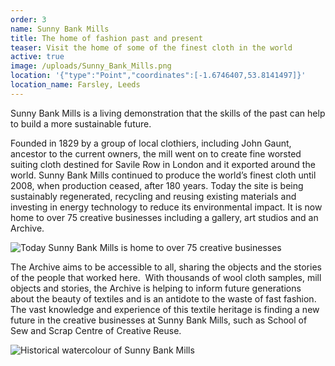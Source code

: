 ```yaml
---
order: 3
name: Sunny Bank Mills
title: The home of fashion past and present
teaser: Visit the home of some of the finest cloth in the world
active: true
image: /uploads/Sunny_Bank_Mills.png
location: '{"type":"Point","coordinates":[-1.6746407,53.8141497]}'
location_name: Farsley, Leeds
---
```

Sunny Bank Mills is a living demonstration that the skills of the past can help to build a more sustainable future.

Founded in 1829 by a group of local clothiers, including John Gaunt, ancestor to the current owners, the mill went on to create fine worsted suiting cloth destined for Savile Row in London and it exported around the world. Sunny Bank Mills continued to produce the world’s finest cloth until 2008, when production ceased, after 180 years. Today the site is being sustainably regenerated, recycling and reusing existing materials and investing in energy technology to reduce its environmental impact. It is now home to over 75 creative businesses including a gallery, art studios and an Archive.

![](/uploads/SunnyBankMillsGallery.jpg "Today Sunny Bank Mills is home to over 75 creative businesses")

The Archive aims to be accessible to all, sharing the objects and the stories of the people that worked here.  With thousands of wool cloth samples, mill objects and stories, the Archive is helping to inform future generations about the beauty of textiles and is an antidote to the waste of fast fashion. The vast knowledge and experience of this textile heritage is finding a new future in the creative businesses at Sunny Bank Mills, such as School of Sew and Scrap Centre of Creative Reuse.

![](/uploads/SunnyBankMillshistoricalwatercolour.jpg "Historical watercolour of Sunny Bank Mills")